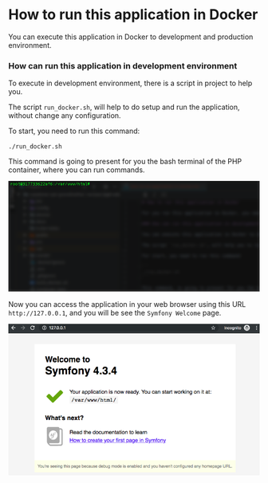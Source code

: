 # How to run this application in Docker

You can execute this application in Docker to development and production environment.

### How can run this application in development environment

To execute in development environment, there is a script in project to help you.

The script `run_docker.sh`, will help to do setup and run the application, without change any configuration.

To start, you need to run this command:

```
./run_docker.sh
```

This command is going to present for you the bash terminal of the PHP container, where you can run commands.

![alt text][php-docker-bash-terminal]

[php-docker-bash-terminal]: ./img/php-docker-bash-terminal.png "PHP Docker Bash Terminal"

Now you can access the application in your web browser using this URL `http://127.0.0.1`, and you will be see the `Symfony Welcome` page.

![alt text][api-grandmother-recipe-symfony-welcome-page]

[api-grandmother-recipe-symfony-welcome-page]: ./img/api-grandmother-recipe-symfony-welcome-page.png "Symfony Welcome Page"